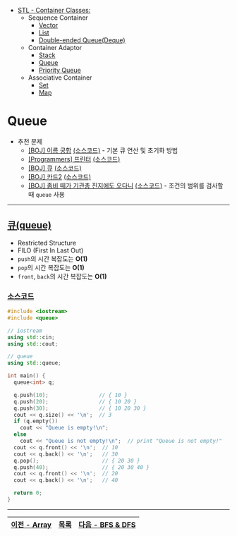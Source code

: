 * [STL - Container Classes:](/stl/)
  * Sequence Container
    * [Vector](/stl/vector/)
    * [List](/stl/list/)
    * [Double-ended Queue(Deque)](/stl/deque/)
  * Container Adaptor
    * [Stack](/stl/stack/)
    * [Queue](/stl/queue/)
    * [Priority Queue](/stl/priority_queue_heap/)
  * Associative Container
    * [Set](/stl/set/)
    * [Map](/stl/map/)

# Queue
* 추천 문제
  * [[BOJ] 이름 궁합](https://www.acmicpc.net/problem/15312) [(소스코드)](./src/name.cc) - 기본 큐 연산 및 초기화 방법
  * [[Programmers] 프린터](https://programmers.co.kr/learn/courses/30/lessons/42587) [(소스코드)](./src/printer.cc)
  * [[BOJ] 큐](https://www.acmicpc.net/problem/10845) [(소스코드)](./src/queue.cc)
  * [[BOJ] 카드2](https://www.acmicpc.net/problem/2164) [(소스코드)](./src/card2.cc)
  * [[BOJ] 좀비 떼가 기관총 진지에도 오다니](https://www.acmicpc.net/problem/19644) [(소스코드)](./src/zombie.cc) - 조건의 범위를 검사할 때 `queue` 사용
---

## [큐(queue)](https://cplusplus.com/reference/queue/queue/)
* Restricted Structure
* FILO (First In Last Out)
* `push`의 시간 복잡도는 <b>O(1)</b>
* `pop`의 시간 복잡도는 <b>O(1)</b>
* `front`, `back`의 시간 복잡도는 <b>O(1)</b>

### [소스코드](./src/exam.cc)
```c++
#include <iostream>
#include <queue>

// iostream
using std::cin;
using std::cout;

// queue
using std::queue;

int main() {
  queue<int> q;

  q.push(10);                // { 10 }
  q.push(20);                // { 10 20 }
  q.push(30);                // { 10 20 30 }
  cout << q.size() << '\n';  // 3
  if (q.empty())
    cout << "Queue is empty!\n";
  else
    cout << "Queue is not empty!\n";  // print "Queue is not empty!"
  cout << q.front() << '\n';  // 10
  cout << q.back() << '\n';   // 30
  q.pop();                    // { 20 30 }
  q.push(40);                 // { 20 30 40 }
  cout << q.front() << '\n';  // 20
  cout << q.back() << '\n';   // 40

  return 0;
}

```

---
|[이전 - Array](/array/)|[목록](https://github.com/RyanJeong/CP#index)|[다음 - BFS & DFS](/bfs_dfs/)|
|-|-|-|